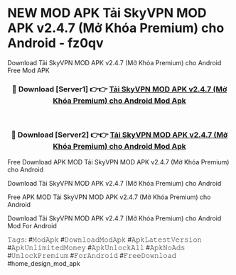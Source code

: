 # NEW MOD APK Tải SkyVPN MOD APK v2.4.7 (Mở Khóa Premium) cho Android - fz0qv
Download Tải SkyVPN MOD APK v2.4.7 (Mở Khóa Premium) cho Android Free Mod APK

<div align="center">
<h3>🔴 Download [Server1] 👉👉 <a href="https://apk-comot.site?title=Tải_SkyVPN_MOD_APK_v2.4.7_(Mở_Khóa_Premium)_cho_Android">Tải SkyVPN MOD APK v2.4.7 (Mở Khóa Premium) cho Android Mod Apk</a></h3><br>

<h3>🔴 Download [Server2] 👉👉 <a href="https://apk-comot.site?title=Tải_SkyVPN_MOD_APK_v2.4.7_(Mở_Khóa_Premium)_cho_Android">Tải SkyVPN MOD APK v2.4.7 (Mở Khóa Premium) cho Android Mod Apk</a></h3>
</div>


Free Download APK MOD Tải SkyVPN MOD APK v2.4.7 (Mở Khóa Premium) cho Android

Download Tải SkyVPN MOD APK v2.4.7 (Mở Khóa Premium) cho Android 

Free APK MOD Tải SkyVPN MOD APK v2.4.7 (Mở Khóa Premium) cho Android 

Download Tải SkyVPN MOD APK v2.4.7 (Mở Khóa Premium) cho Android Mod For Android

𝚃𝚊𝚐𝚜: #𝙼𝚘𝚍𝙰𝚙𝚔 #𝙳𝚘𝚠𝚗𝚕𝚘𝚊𝚍𝙼𝚘𝚍𝙰𝚙𝚔 #𝙰𝚙𝚔𝙻𝚊𝚝𝚎𝚜𝚝𝚅𝚎𝚛𝚜𝚒𝚘𝚗 #𝙰𝚙𝚔𝚄𝚗𝚕𝚒𝚖𝚒𝚝𝚎𝚍𝙼𝚘𝚗𝚎𝚢 #𝙰𝚙𝚔𝚄𝚗𝚕𝚘𝚌𝚔𝙰𝚕𝚕 #𝙰𝚙𝚔𝙽𝚘𝙰𝚍𝚜 #𝚄𝚗𝚕𝚘𝚌𝚔𝙿𝚛𝚎𝚖𝚒𝚞𝚖 #𝙵𝚘𝚛𝙰𝚗𝚍𝚛𝚘𝚒𝚍 #𝙵𝚛𝚎𝚎𝙳𝚘𝚠𝚗𝚕𝚘𝚊𝚍 #home_design_mod_apk